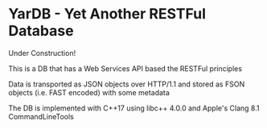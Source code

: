 # YarDB - Yet Another RESTFul Database

Under Construction!

This is a DB that has a Web Services API based the RESTFul principles

Data is transported as JSON objects over HTTP/1.1 and stored as FSON objects (i.e. FAST encoded) with some metadata

The DB is implemented with C++17 using libc++ 4.0.0 and Apple's Clang 8.1 CommandLineTools
